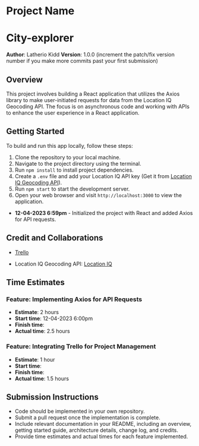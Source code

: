 # Project Name

# City-explorer 

**Author**: Latherio Kidd
**Version**: 1.0.0 (increment the patch/fix version number if you make more commits past your first submission)

## Overview

This project involves building a React application that utilizes the Axios library to make user-initiated requests for data from the Location IQ Geocoding API. The focus is on asynchronous code and working with APIs to enhance the user experience in a React application.

## Getting Started

To build and run this app locally, follow these steps:

1. Clone the repository to your local machine.
2. Navigate to the project directory using the terminal.
3. Run `npm install` to install project dependencies.
4. Create a `.env` file and add your Location IQ API key (Get it from [Location IQ Geocoding API](https://locationiq.com/)).
5. Run `npm start` to start the development server.
6. Open your web browser and visit `http://localhost:3000` to view the application.

- **12-04-2023 6:59pm** - Initialized the project with React and added Axios for API requests.

## Credit and Collaborations

- [Trello](https://trello.com/invite/b/iuXFBPXb/ATTIb585210f6b54bf24812bfb87356e3d0dF3B7885A/city-explorer)

- Location IQ Geocoding API: [Location IQ](https://locationiq.com/)

## Time Estimates

### Feature: Implementing Axios for API Requests

- **Estimate**: 2 hours
- **Start time**: 12-04-2023 6:00pm
- **Finish time**: 
- **Actual time**: 2.5 hours

### Feature: Integrating Trello for Project Management

- **Estimate**: 1 hour
- **Start time**:
- **Finish time**:
- **Actual time**: 1.5 hours

## Submission Instructions

- Code should be implemented in your own repository.
- Submit a pull request once the implementation is complete.
- Include relevant documentation in your README, including an overview, getting started guide, architecture details, change log, and credits.
- Provide time estimates and actual times for each feature implemented.
